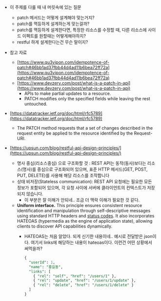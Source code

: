 - 이 주제를 다룰 때 내 머릿속에 있는 질문
    - patch 메서드는 어떻게 설계해야 맞는거지?
    - patch를 멱등하게 설계하는게 맞는걸까?
    - patch를 멱등하게 설계한다면, 특정한 리소스를 수정할 때, 다른 리소스에 사이드 이펙트를 원할때는 어떻게해야하지?
    - restful 하게 설계한다는건 무슨 말이지?


- 참고 자료
    - [https://www.qu3vipon.com/idempotence-of-patch#46bb1ad37fbb44d4ad11b6bea72ff72a](https://www.qu3vipon.com/idempotence-of-patch#46bb1ad37fbb44d4ad11b6bea72ff72a)
	- [https://www.devzery.com/post/what-is-a-patch-in-api](https://www.devzery.com/post/what-is-a-patch-in-api)
	    - APIs to make partial updates to a resource.
	    - PATCH modifies only the specified fields while leaving the rest untouched.
- [](https://datatracker.ietf.org/doc/html/rfc5789#:~:text=Internet,5741)[https://datatracker.ietf.org/doc/html/rfc5789](https://datatracker.ietf.org/doc/html/rfc5789)
    - The PATCH method requests that a set of changes described in the request entity be applied to the resource identified by the Request- URI.
- [https://upsun.com/blog/restful-api-design-principles/](https://upsun.com/blog/restful-api-design-principles/)
    - 명사 중심(리소스중심) 으로 구조화할 것 : REST API는 동작(동사)보다는 리소스(명사)를 중심으로 구조화되어 있으며, 표준 HTTP 메서드(GET, POST, PUT, DELETE)를 사용해 해당 리소스를 조작합니다
    - 상태 비저장(Stateless communication): REST API 요청에는 필요한 모든 정보가 포함되어 있으며, 각 요청 사이에 서버에 클라이언트의 컨텍스트가 저장되지 않습니다.
        - 이 부분은 잘 이해가 안되네.. 조금 더 맥락 이해가 필요한 것 같다.
    - **Uniform interface.** This principle ensures consistent resource identification and manipulation through self-descriptive messages using standard HTTP headers and [status codes](https://upsun.com/blog/http-status-codes/). It also incorporates HATEOAS (hypermedia as the engine of application state), allowing clients to discover API capabilities dynamically.
        - HATEOAS는 처음 알았다. 되게 신기한 내용이네.. 예시로 전달받은 json이다. 여기서 links에 해당하는 내용이 hateoas이다. 이런건 어떤 상황에서 써먹을까?
            
            ```sql
            {
              "userId": 1,
              "name": "홍길동",
              "links": [
                { "rel": "self", "href": "/users/1" },
                { "rel": "update", "href": "/users/1/update" },
                { "rel": "delete", "href": "/users/1/delete" }
              ]
            }
            ```